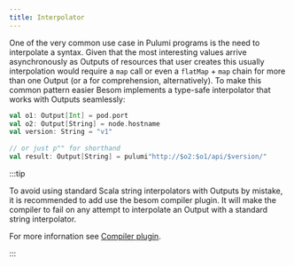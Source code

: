 ```yaml
---
title: Interpolator
---
```


One of the very common use case in Pulumi programs is the need to interpolate a syntax. Given that the most interesting values arrive asynchronously as Outputs of resources that user creates this usually interpolation would require a `map` call or even a `flatMap` + `map` chain for more than one Output (or a for comprehension, alternatively). To make this common pattern easier Besom implements a type-safe interpolator that works with Outputs seamlessly:

```scala
val o1: Output[Int] = pod.port
val o2: Output[String] = node.hostname
val version: String = "v1"
​
// or just p"" for shorthand
val result: Output[String] = pulumi"http://$o2:$o1/api/$version/" 
```

:::tip

To avoid using standard Scala string interpolators with Outputs by mistake, it is recommended to add use the besom compiler plugin. It will make the compiler to fail on any attempt to interpolate an Output with a standard string interpolator.

For more infornation see [Compiler plugin](compiler_plugin.md).

:::

